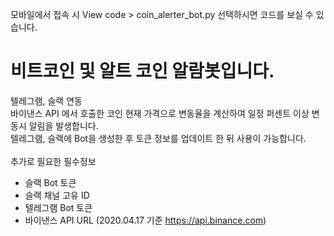 모바일에서 접속 시 View code > coin_alerter_bot.py 선택하시면 코드를 보실 수 있습니다.
# 비트코인 및 알트 코인 알람봇입니다.
텔레그램, 슬랙 연동<br>
바이낸스 API 에서 호출한 코인 현재 가격으로 변동율을 계산하여 일정 퍼센트 이상 변동시 알림을 발생합니다.<br>
텔레그램, 슬랙에 Bot을 생성한 후 토큰 정보를 업데이트 한 뒤 사용이 가능합니다.<br>
<br>
추가로 필요한 필수정보<br>
- 슬랙 Bot 토큰<br>
- 슬랙 채널 고유 ID<br>
- 텔레그램 Bot 토큰<br>
- 바이낸스 API URL (2020.04.17 기준 https://api.binance.com)<br>
